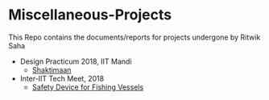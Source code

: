 # Miscellaneous-Projects
This Repo contains the documents/reports for projects undergone by Ritwik Saha

  - Design Practicum 2018, IIT Mandi
    - [Shaktimaan](design_practicum.pdf)
  - Inter-IIT Tech Meet, 2018
    - [Safety Device for Fishing Vessels](techmeet.pdf)

